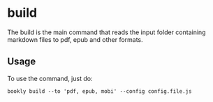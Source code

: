 # build

The build is the main command that reads the input folder containing markdown files to pdf, epub and other formats.

## Usage

To use the command, just do:

    bookly build --to 'pdf, epub, mobi' --config config.file.js
